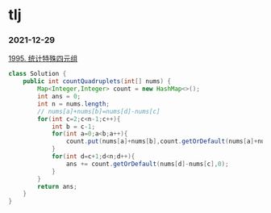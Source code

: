# tlj

### 2021-12-29

[1995. 统计特殊四元组](https://leetcode-cn.com/problems/count-special-quadruplets/)

```java
class Solution {
    public int countQuadruplets(int[] nums) {
        Map<Integer,Integer> count = new HashMap<>();
        int ans = 0;
        int n = nums.length;
        // nums[a]+nums[b]=nums[d]-nums[c]
        for(int c=2;c<n-1;c++){
            int b = c-1;
            for(int a=0;a<b;a++){                
                count.put(nums[a]+nums[b],count.getOrDefault(nums[a]+nums[b],0)+1);
            }
            for(int d=c+1;d<n;d++){
                ans += count.getOrDefault(nums[d]-nums[c],0);
            }
        }
        return ans;
    }
}
```